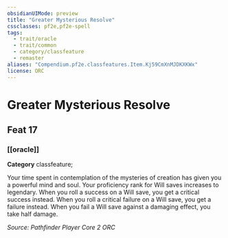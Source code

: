 ```yaml
---
obsidianUIMode: preview
title: "Greater Mysterious Resolve"
cssclasses: pf2e,pf2e-spell
tags:
  - trait/oracle
  - trait/common
  - category/classfeature
  - remaster
aliases: "Compendium.pf2e.classfeatures.Item.Kj59CmXnMJDKXKWx"
license: ORC
---
```

# Greater Mysterious Resolve
## Feat 17
### [[oracle]]

**Category** classfeature; 




Your time spent in contemplation of the mysteries of creation has given you a powerful mind and soul. Your proficiency rank for Will saves increases to legendary. When you roll a success on a Will save, you get a critical success instead. When you roll a critical failure on a Will save, you get a failure instead. When you fail a Will save against a damaging effect, you take half damage.

*Source: Pathfinder Player Core 2*
*ORC*